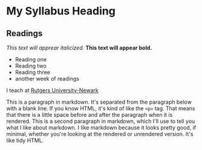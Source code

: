 # My Syllabus Heading

## Readings

*This text will apprear italicized.*
**This text will appear bold.**
 - Reading one
 - Reading two
 - Reading three
 - another week of readings

I teach at [Rutgers University-Newark](https://www.gc.cuny.edu)

This is a paragraph in markdown. It's separated from the paragraph below with a blank line. If you know HTML, it's kind of like the `<p>` tag. That means that there is a little space before and after the paragraph when it is rendered.
This is a second paragraph in markdown, which I'll use to tell you what I like about markdown. I like markdown because it looks pretty good, if minimal, whether you're looking at the rendered or unrendered version. It's like tidy HTML.